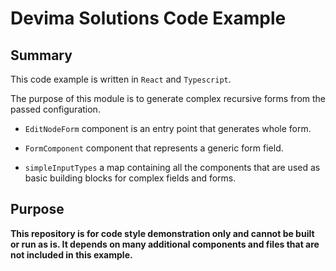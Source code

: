# Devima Solutions Code Example

## Summary

This code example is written in `React` and `Typescript`.

The purpose of this module is to generate complex recursive forms from the
passed configuration.

- `EditNodeForm` component is an entry point that generates whole form.

- `FormComponent` component that represents a generic form field.

- `simpleInputTypes` a map containing all the components that are used as 
basic building blocks for complex fields and forms.

## Purpose

**This repository is for code style demonstration only and cannot be built or run as is. It depends on many additional components and files that are not included in this example.**
